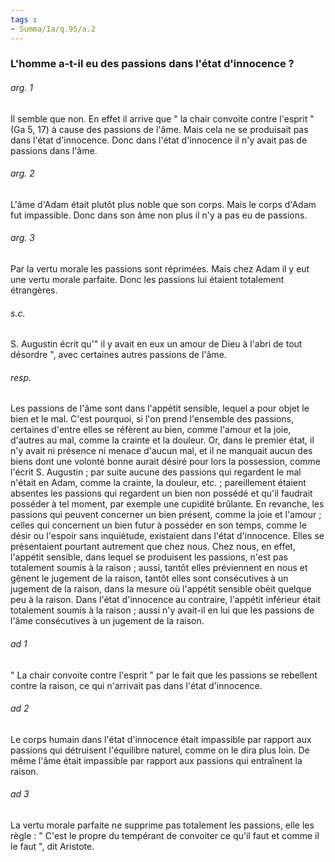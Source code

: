```yaml
---
tags : 
- Summa/Ia/q.95/a.2
---
```


### L'homme a-t-il eu des passions dans l'état d'innocence ?



###### arg. 1
Il semble que non. En effet il arrive que " la chair convoite contre l'esprit " (Ga 5, 17) à cause des passions de l'âme. Mais cela ne se produisait pas dans l'état d'innocence. Donc dans l'état d'innocence il n'y avait pas de passions dans l'âme. 

###### arg. 2
L'âme d'Adam était plutôt plus noble que son corps. Mais le corps d'Adam fut impassible. Donc dans son âme non plus il n'y a pas eu de passions. 

###### arg. 3
Par la vertu morale les passions sont réprimées. Mais chez Adam il y eut une vertu morale parfaite. Donc les passions lui étaient totalement étrangères. 

###### s.c.
S. Augustin écrit qu'" il y avait en eux un amour de Dieu à l'abri de tout désordre ", avec certaines autres passions de l'âme. 

###### resp.
Les passions de l'âme sont dans l'appétit sensible, lequel a pour objet le bien et le mal. C'est pourquoi, si l'on prend l'ensemble des passions, certaines d'entre elles se réfèrent au bien, comme l'amour et la joie, d'autres au mal, comme la crainte et la douleur. Or, dans le premier état, il n'y avait ni présence ni menace d'aucun mal, et il ne manquait aucun des biens dont une volonté bonne aurait désiré pour lors la possession, comme l'écrit S. Augustin ; par suite aucune des passions qui regardent le mal n'était en Adam, comme la crainte, la douleur, etc. ; pareillement étaient absentes les passions qui regardent un bien non possédé et qu'il faudrait posséder à tel moment, par exemple une cupidité brûlante. En revanche, les passions qui peuvent concerner un bien présent, comme la joie et l'amour ; celles qui concernent un bien futur à posséder en son temps, comme le désir ou l'espoir sans inquiétude, existaient dans l'état d'innocence. Elles se présentaient pourtant autrement que chez nous. Chez nous, en effet, l'appétit sensible, dans lequel se produisent les passions, n'est pas totalement soumis à la raison ; aussi, tantôt elles préviennent en nous et gênent le jugement de la raison, tantôt elles sont consécutives à un jugement de la raison, dans la mesure où l'appétit sensible obéit quelque peu à la raison. Dans l'état d'innocence au contraire, l'appétit inférieur était totalement soumis à la raison ; aussi n'y avait-il en lui que les passions de l'âme consécutives à un jugement de la raison. 

###### ad 1
" La chair convoite contre l'esprit " par le fait que les passions se rebellent contre la raison, ce qui n'arrivait pas dans l'état d'innocence. 

###### ad 2
Le corps humain dans l'état d'innocence était impassible par rapport aux passions qui détruisent l'équilibre naturel, comme on le dira plus loin. De même l'âme était impassible par rapport aux passions qui entraînent la raison. 

###### ad 3
La vertu morale parfaite ne supprime pas totalement les passions, elle les règle : " C'est le propre du tempérant de convoiter ce qu'il faut et comme il le faut ", dit Aristote. 

